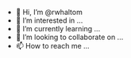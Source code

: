 - 👋 Hi, I’m @rwhaltom
- 👀 I’m interested in ...
- 🌱 I’m currently learning ...
- 💞️ I’m looking to collaborate on ...
- 📫 How to reach me ...

<!---
rwhaltom/rwhaltom is a ✨ special ✨ repository because its `README.md` (this file) appears on your GitHub profile.
You can click the Preview link to take a look at your changes.
--->
